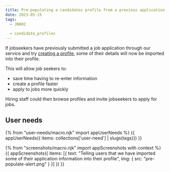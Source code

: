 ```yaml
---
title: Pre-populating a candidates profile from a previous application
date: 2023-05-15
tags:
  - JN002
  
  - candidate_profiles
---
```


If jobseekers have previously submitted a job application through our service and try [creating a profile](creating-a-jobseeker-profile/), some of their details will now be imported into their profile.

This will allow job seekers to:
- save time having to re-enter information
- create a profile faster
- apply to jobs more quickly

Hiring staff could then browse profiles and invite jobseekers to apply for jobs.

## User needs

{% from "user-needs/macro.njk" import appUserNeeds %}
{{ appUserNeeds({ items: collections['user-need'] | slugs(tags)}) }}

{% from "screenshots/macro.njk" import appScreenshots with context %}
{{ appScreenshots({
  items: [{
    text: "Telling users that we have imported some of their application information into their profile",
    img: { src: "pre-populate-alert.png" }
  }]
}) }}
